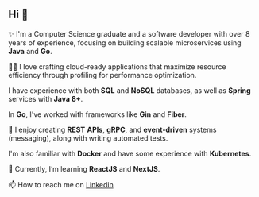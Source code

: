 ## Hi 👋

✨ I'm a Computer Science graduate and a software developer with over 8 years of experience, focusing on building scalable microservices using **Java** and **Go**.

👨‍💻 I love crafting cloud-ready applications that maximize resource efficiency through profiling for performance optimization.

I have experience with both **SQL** and **NoSQL** databases, as well as **Spring** services with **Java 8+**. 

In **Go**, I've worked with frameworks like **Gin** and **Fiber**.

🔨 I enjoy creating **REST** **APIs**, **gRPC**, and **event-driven** systems (messaging), along with writing automated tests.

I'm also familiar with **Docker** and have some experience with **Kubernetes**.

🌱 Currently, I’m learning **ReactJS** and **NextJS**.

📫 How to reach me on [Linkedin](https://www.linkedin.com/in/edivaldoramos/)
